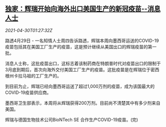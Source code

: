 <!--1619746264000-->
[独家：辉瑞开始向海外出口美国生产的新冠疫苗--消息人士](https://cn.reuters.com/article/pfizer-us-vaccine-export-0430-idCNKBS2CH04Q)
------

<div><i>2021-04-30T01:27:32Z</i></div><p>路透4月29日 - 一名知情人士周四告诉路透，辉瑞本周向墨西哥运送的COVID-19疫苗包括其在美国工厂生产的疫苗，这是预计继续从美国出口的辉瑞疫苗的第一批。</p><p>消息人士称，这批疫苗出口，这标志着该制药商在特朗普时代对疫苗出口的限制于3月底到期后，首次向海外交付美国工厂生产的疫苗。这批疫苗是在辉瑞位于密西根州卡拉马祖的工厂生产的。</p><p>到目前为止，辉瑞已经向墨西哥运送了超过1,000万剂的疫苗，成为该国最大的COVID-19疫苗供应商。</p><p>墨西哥卫生部表示，本周将从辉瑞获得200万剂。目前尚不清楚其中有多少剂来自美国。</p><p>辉瑞与德国生物技术公司BioNTech SE 合作生产COVID-19疫苗。(完)</p>
